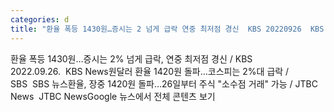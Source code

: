 ```yaml
---
categories: d
title: "환율 폭등 1430원…증시는 2 넘게 급락 연중 최저점 경신  KBS 20220926  KBS News"
---
```

환율 폭등 1430원…증시는 2% 넘게 급락, 연중 최저점 경신 / KBS 2022.09.26.&nbsp;&nbsp;KBS News원달러 환율 1420원 돌파…코스피는 2%대 급락 / SBS&nbsp;&nbsp;SBS 뉴스환율, 장중 1420원 돌파…26일부터 주식 "소수점 거래" 가능 / JTBC News&nbsp;&nbsp;JTBC NewsGoogle 뉴스에서 전체 콘텐츠 보기